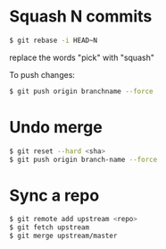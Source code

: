 # Squash N commits

```sh
$ git rebase -i HEAD~N
```

replace the words "pick" with "squash"

To push changes:

```sh
$ git push origin branchname --force
```


# Undo merge

```sh
$ git reset --hard <sha>
$ git push origin branch-name --force
```

# Sync a repo

```sh
$ git remote add upstream <repo>
$ git fetch upstream
$ git merge upstream/master
```
